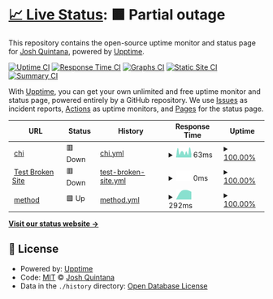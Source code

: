 # [📈 Live Status](https://joshq00.github.io/chi-uptime): <!--live status--> **🟧 Partial outage**

This repository contains the open-source uptime monitor and status page for [Josh Quintana](https://joshq00.github.io/chi-uptime), powered by [Upptime](https://github.com/upptime/upptime).

[![Uptime CI](https://github.com/joshq00/chi-uptime/workflows/Uptime%20CI/badge.svg)](https://github.com/joshq00/chi-uptime/actions?query=workflow%3A%22Uptime+CI%22)
[![Response Time CI](https://github.com/joshq00/chi-uptime/workflows/Response%20Time%20CI/badge.svg)](https://github.com/joshq00/chi-uptime/actions?query=workflow%3A%22Response+Time+CI%22)
[![Graphs CI](https://github.com/joshq00/chi-uptime/workflows/Graphs%20CI/badge.svg)](https://github.com/joshq00/chi-uptime/actions?query=workflow%3A%22Graphs+CI%22)
[![Static Site CI](https://github.com/joshq00/chi-uptime/workflows/Static%20Site%20CI/badge.svg)](https://github.com/joshq00/chi-uptime/actions?query=workflow%3A%22Static+Site+CI%22)
[![Summary CI](https://github.com/joshq00/chi-uptime/workflows/Summary%20CI/badge.svg)](https://github.com/joshq00/chi-uptime/actions?query=workflow%3A%22Summary+CI%22)

With [Upptime](https://upptime.js.org), you can get your own unlimited and free uptime monitor and status page, powered entirely by a GitHub repository. We use [Issues](https://github.com/joshq00/chi-uptime/issues) as incident reports, [Actions](https://github.com/joshq00/chi-uptime/actions) as uptime monitors, and [Pages](https://joshq00.github.io/chi-uptime) for the status page.

<!--start: status pages-->
<!-- This summary is generated by Upptime (https://github.com/upptime/upptime) -->
<!-- Do not edit this manually, your changes will be overwritten -->
<!-- prettier-ignore -->
| URL | Status | History | Response Time | Uptime |
| --- | ------ | ------- | ------------- | ------ |
| <img alt="" src="https://favicons.githubusercontent.com/198.12.106.211" height="13"> [chi](http://198.12.106.211:8000) | 🟥 Down | [chi.yml](https://github.com/joshq00/chi-uptime/commits/HEAD/history/chi.yml) | <details><summary><img alt="Response time graph" src="./graphs/chi/response-time-week.png" height="20"> 63ms</summary><br><a href="https://joshq00.github.io/chi-uptime/history/chi"><img alt="Response time 63" src="https://img.shields.io/endpoint?url=https%3A%2F%2Fraw.githubusercontent.com%2Fjoshq00%2Fchi-uptime%2FHEAD%2Fapi%2Fchi%2Fresponse-time.json"></a><br><a href="https://joshq00.github.io/chi-uptime/history/chi"><img alt="24-hour response time 38" src="https://img.shields.io/endpoint?url=https%3A%2F%2Fraw.githubusercontent.com%2Fjoshq00%2Fchi-uptime%2FHEAD%2Fapi%2Fchi%2Fresponse-time-day.json"></a><br><a href="https://joshq00.github.io/chi-uptime/history/chi"><img alt="7-day response time 63" src="https://img.shields.io/endpoint?url=https%3A%2F%2Fraw.githubusercontent.com%2Fjoshq00%2Fchi-uptime%2FHEAD%2Fapi%2Fchi%2Fresponse-time-week.json"></a><br><a href="https://joshq00.github.io/chi-uptime/history/chi"><img alt="30-day response time 63" src="https://img.shields.io/endpoint?url=https%3A%2F%2Fraw.githubusercontent.com%2Fjoshq00%2Fchi-uptime%2FHEAD%2Fapi%2Fchi%2Fresponse-time-month.json"></a><br><a href="https://joshq00.github.io/chi-uptime/history/chi"><img alt="1-year response time 63" src="https://img.shields.io/endpoint?url=https%3A%2F%2Fraw.githubusercontent.com%2Fjoshq00%2Fchi-uptime%2FHEAD%2Fapi%2Fchi%2Fresponse-time-year.json"></a></details> | <details><summary><a href="https://joshq00.github.io/chi-uptime/history/chi">100.00%</a></summary><a href="https://joshq00.github.io/chi-uptime/history/chi"><img alt="All-time uptime 100.00%" src="https://img.shields.io/endpoint?url=https%3A%2F%2Fraw.githubusercontent.com%2Fjoshq00%2Fchi-uptime%2FHEAD%2Fapi%2Fchi%2Fuptime.json"></a><br><a href="https://joshq00.github.io/chi-uptime/history/chi"><img alt="24-hour uptime 100.00%" src="https://img.shields.io/endpoint?url=https%3A%2F%2Fraw.githubusercontent.com%2Fjoshq00%2Fchi-uptime%2FHEAD%2Fapi%2Fchi%2Fuptime-day.json"></a><br><a href="https://joshq00.github.io/chi-uptime/history/chi"><img alt="7-day uptime 100.00%" src="https://img.shields.io/endpoint?url=https%3A%2F%2Fraw.githubusercontent.com%2Fjoshq00%2Fchi-uptime%2FHEAD%2Fapi%2Fchi%2Fuptime-week.json"></a><br><a href="https://joshq00.github.io/chi-uptime/history/chi"><img alt="30-day uptime 100.00%" src="https://img.shields.io/endpoint?url=https%3A%2F%2Fraw.githubusercontent.com%2Fjoshq00%2Fchi-uptime%2FHEAD%2Fapi%2Fchi%2Fuptime-month.json"></a><br><a href="https://joshq00.github.io/chi-uptime/history/chi"><img alt="1-year uptime 100.00%" src="https://img.shields.io/endpoint?url=https%3A%2F%2Fraw.githubusercontent.com%2Fjoshq00%2Fchi-uptime%2FHEAD%2Fapi%2Fchi%2Fuptime-year.json"></a></details>
| <img alt="" src="https://favicons.githubusercontent.com/thissitedoesnotexist.koj.co" height="13"> [Test Broken Site](https://thissitedoesnotexist.koj.co) | 🟥 Down | [test-broken-site.yml](https://github.com/joshq00/chi-uptime/commits/HEAD/history/test-broken-site.yml) | <details><summary><img alt="Response time graph" src="./graphs/test-broken-site/response-time-week.png" height="20"> 0ms</summary><br><a href="https://joshq00.github.io/chi-uptime/history/test-broken-site"><img alt="Response time 0" src="https://img.shields.io/endpoint?url=https%3A%2F%2Fraw.githubusercontent.com%2Fjoshq00%2Fchi-uptime%2FHEAD%2Fapi%2Ftest-broken-site%2Fresponse-time.json"></a><br><a href="https://joshq00.github.io/chi-uptime/history/test-broken-site"><img alt="24-hour response time 0" src="https://img.shields.io/endpoint?url=https%3A%2F%2Fraw.githubusercontent.com%2Fjoshq00%2Fchi-uptime%2FHEAD%2Fapi%2Ftest-broken-site%2Fresponse-time-day.json"></a><br><a href="https://joshq00.github.io/chi-uptime/history/test-broken-site"><img alt="7-day response time 0" src="https://img.shields.io/endpoint?url=https%3A%2F%2Fraw.githubusercontent.com%2Fjoshq00%2Fchi-uptime%2FHEAD%2Fapi%2Ftest-broken-site%2Fresponse-time-week.json"></a><br><a href="https://joshq00.github.io/chi-uptime/history/test-broken-site"><img alt="30-day response time 0" src="https://img.shields.io/endpoint?url=https%3A%2F%2Fraw.githubusercontent.com%2Fjoshq00%2Fchi-uptime%2FHEAD%2Fapi%2Ftest-broken-site%2Fresponse-time-month.json"></a><br><a href="https://joshq00.github.io/chi-uptime/history/test-broken-site"><img alt="1-year response time 0" src="https://img.shields.io/endpoint?url=https%3A%2F%2Fraw.githubusercontent.com%2Fjoshq00%2Fchi-uptime%2FHEAD%2Fapi%2Ftest-broken-site%2Fresponse-time-year.json"></a></details> | <details><summary><a href="https://joshq00.github.io/chi-uptime/history/test-broken-site">100.00%</a></summary><a href="https://joshq00.github.io/chi-uptime/history/test-broken-site"><img alt="All-time uptime 100.00%" src="https://img.shields.io/endpoint?url=https%3A%2F%2Fraw.githubusercontent.com%2Fjoshq00%2Fchi-uptime%2FHEAD%2Fapi%2Ftest-broken-site%2Fuptime.json"></a><br><a href="https://joshq00.github.io/chi-uptime/history/test-broken-site"><img alt="24-hour uptime 100.00%" src="https://img.shields.io/endpoint?url=https%3A%2F%2Fraw.githubusercontent.com%2Fjoshq00%2Fchi-uptime%2FHEAD%2Fapi%2Ftest-broken-site%2Fuptime-day.json"></a><br><a href="https://joshq00.github.io/chi-uptime/history/test-broken-site"><img alt="7-day uptime 100.00%" src="https://img.shields.io/endpoint?url=https%3A%2F%2Fraw.githubusercontent.com%2Fjoshq00%2Fchi-uptime%2FHEAD%2Fapi%2Ftest-broken-site%2Fuptime-week.json"></a><br><a href="https://joshq00.github.io/chi-uptime/history/test-broken-site"><img alt="30-day uptime 100.00%" src="https://img.shields.io/endpoint?url=https%3A%2F%2Fraw.githubusercontent.com%2Fjoshq00%2Fchi-uptime%2FHEAD%2Fapi%2Ftest-broken-site%2Fuptime-month.json"></a><br><a href="https://joshq00.github.io/chi-uptime/history/test-broken-site"><img alt="1-year uptime 100.00%" src="https://img.shields.io/endpoint?url=https%3A%2F%2Fraw.githubusercontent.com%2Fjoshq00%2Fchi-uptime%2FHEAD%2Fapi%2Ftest-broken-site%2Fuptime-year.json"></a></details>
| <img alt="" src="https://favicons.githubusercontent.com/production.methodfi.com" height="13"> [method](https://production.methodfi.com/ping) | 🟩 Up | [method.yml](https://github.com/joshq00/chi-uptime/commits/HEAD/history/method.yml) | <details><summary><img alt="Response time graph" src="./graphs/method/response-time-week.png" height="20"> 292ms</summary><br><a href="https://joshq00.github.io/chi-uptime/history/method"><img alt="Response time 292" src="https://img.shields.io/endpoint?url=https%3A%2F%2Fraw.githubusercontent.com%2Fjoshq00%2Fchi-uptime%2FHEAD%2Fapi%2Fmethod%2Fresponse-time.json"></a><br><a href="https://joshq00.github.io/chi-uptime/history/method"><img alt="24-hour response time 266" src="https://img.shields.io/endpoint?url=https%3A%2F%2Fraw.githubusercontent.com%2Fjoshq00%2Fchi-uptime%2FHEAD%2Fapi%2Fmethod%2Fresponse-time-day.json"></a><br><a href="https://joshq00.github.io/chi-uptime/history/method"><img alt="7-day response time 292" src="https://img.shields.io/endpoint?url=https%3A%2F%2Fraw.githubusercontent.com%2Fjoshq00%2Fchi-uptime%2FHEAD%2Fapi%2Fmethod%2Fresponse-time-week.json"></a><br><a href="https://joshq00.github.io/chi-uptime/history/method"><img alt="30-day response time 292" src="https://img.shields.io/endpoint?url=https%3A%2F%2Fraw.githubusercontent.com%2Fjoshq00%2Fchi-uptime%2FHEAD%2Fapi%2Fmethod%2Fresponse-time-month.json"></a><br><a href="https://joshq00.github.io/chi-uptime/history/method"><img alt="1-year response time 292" src="https://img.shields.io/endpoint?url=https%3A%2F%2Fraw.githubusercontent.com%2Fjoshq00%2Fchi-uptime%2FHEAD%2Fapi%2Fmethod%2Fresponse-time-year.json"></a></details> | <details><summary><a href="https://joshq00.github.io/chi-uptime/history/method">100.00%</a></summary><a href="https://joshq00.github.io/chi-uptime/history/method"><img alt="All-time uptime 100.00%" src="https://img.shields.io/endpoint?url=https%3A%2F%2Fraw.githubusercontent.com%2Fjoshq00%2Fchi-uptime%2FHEAD%2Fapi%2Fmethod%2Fuptime.json"></a><br><a href="https://joshq00.github.io/chi-uptime/history/method"><img alt="24-hour uptime 100.00%" src="https://img.shields.io/endpoint?url=https%3A%2F%2Fraw.githubusercontent.com%2Fjoshq00%2Fchi-uptime%2FHEAD%2Fapi%2Fmethod%2Fuptime-day.json"></a><br><a href="https://joshq00.github.io/chi-uptime/history/method"><img alt="7-day uptime 100.00%" src="https://img.shields.io/endpoint?url=https%3A%2F%2Fraw.githubusercontent.com%2Fjoshq00%2Fchi-uptime%2FHEAD%2Fapi%2Fmethod%2Fuptime-week.json"></a><br><a href="https://joshq00.github.io/chi-uptime/history/method"><img alt="30-day uptime 100.00%" src="https://img.shields.io/endpoint?url=https%3A%2F%2Fraw.githubusercontent.com%2Fjoshq00%2Fchi-uptime%2FHEAD%2Fapi%2Fmethod%2Fuptime-month.json"></a><br><a href="https://joshq00.github.io/chi-uptime/history/method"><img alt="1-year uptime 100.00%" src="https://img.shields.io/endpoint?url=https%3A%2F%2Fraw.githubusercontent.com%2Fjoshq00%2Fchi-uptime%2FHEAD%2Fapi%2Fmethod%2Fuptime-year.json"></a></details>

<!--end: status pages-->

[**Visit our status website →**](https://joshq00.github.io/chi-uptime)

## 📄 License

- Powered by: [Upptime](https://github.com/upptime/upptime)
- Code: [MIT](./LICENSE) © [Josh Quintana](https://joshq00.github.io/chi-uptime)
- Data in the `./history` directory: [Open Database License](https://opendatacommons.org/licenses/odbl/1-0/)

